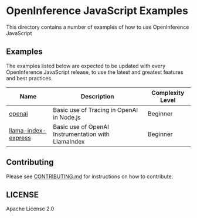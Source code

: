 # OpenInference JavaScript Examples

This directory contains a number of examples of how to use OpenInference JavaScript

## Examples

The examples listed below are expected to be updated with every OpenInference JavaScript release, to use the latest and greatest features and best practices.

| Name                                        | Description                                         | Complexity Level |
| ------------------------------------------- | --------------------------------------------------- | ---------------- |
| [openai](openai/)                           | Basic use of Tracing in OpenAI in Node.js           | Beginner         |
| [llama-index-express](llama-index-express/) | Basic use of OpenAI Instrumentation with LlamaIndex | Beginner         |

## Contributing

Please see [CONTRIBUTING.md](../../CONTRIBUTING.md) for instructions on how to contribute.

## LICENSE

Apache License 2.0
